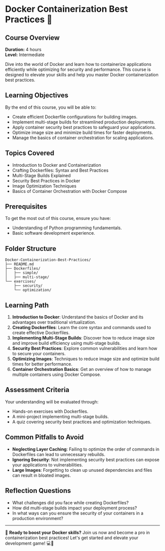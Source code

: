 # Docker Containerization Best Practices 🚀

## Course Overview
**Duration:** 4 hours  
**Level:** Intermediate  

Dive into the world of Docker and learn how to containerize applications efficiently while optimizing for security and performance. This course is designed to elevate your skills and help you master Docker containerization best practices.

## Learning Objectives
By the end of this course, you will be able to:
- Create efficient Dockerfile configurations for building images.
- Implement multi-stage builds for streamlined production deployments.
- Apply container security best practices to safeguard your applications.
- Optimize image size and minimize build times for faster deployments.
- Manage the basics of container orchestration for scaling applications.

## Topics Covered
- Introduction to Docker and Containerization
- Crafting Dockerfiles: Syntax and Best Practices
- Multi-Stage Builds Explained
- Security Best Practices in Docker
- Image Optimization Techniques
- Basics of Container Orchestration with Docker Compose

## Prerequisites
To get the most out of this course, ensure you have:
- Understanding of Python programming fundamentals.
- Basic software development experience.

## Folder Structure
```plaintext
Docker-Containerization-Best-Practices/
├── README.md
├── Dockerfiles/
│   ├── simple/
│   ├── multi-stage/
└── exercises/
    ├── security/
    └── optimization/
```

## Learning Path
1. **Introduction to Docker**: Understand the basics of Docker and its advantages over traditional virtualization.
2. **Creating Dockerfiles**: Learn the core syntax and commands used to create effective Dockerfiles.
3. **Implementing Multi-Stage Builds**: Discover how to reduce image size and improve build efficiency using multi-stage builds.
4. **Security Best Practices**: Explore common vulnerabilities and learn how to secure your containers.
5. **Optimizing Images**: Techniques to reduce image size and optimize build times for better performance.
6. **Container Orchestration Basics**: Get an overview of how to manage multiple containers using Docker Compose.

## Assessment Criteria
Your understanding will be evaluated through:
- Hands-on exercises with Dockerfiles.
- A mini-project implementing multi-stage builds.
- A quiz covering security best practices and optimization techniques.

## Common Pitfalls to Avoid
- **Neglecting Layer Caching**: Failing to optimize the order of commands in Dockerfiles can lead to unnecessary rebuilds.
- **Ignoring Security**: Not implementing security best practices can expose your applications to vulnerabilities.
- **Large Images**: Forgetting to clean up unused dependencies and files can result in bloated images.

## Reflection Questions
- What challenges did you face while creating Dockerfiles?
- How did multi-stage builds impact your deployment process?
- In what ways can you ensure the security of your containers in a production environment?

---

🚀 **Ready to boost your Docker skills?** Join us now and become a pro in containerization best practices! Let's get started and elevate your development game! 💻🔧